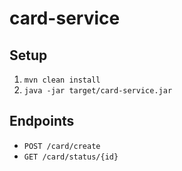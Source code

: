 # card-service

## Setup
1. `mvn clean install`
2. `java -jar target/card-service.jar`

## Endpoints
- `POST /card/create`
- `GET /card/status/{id}`
